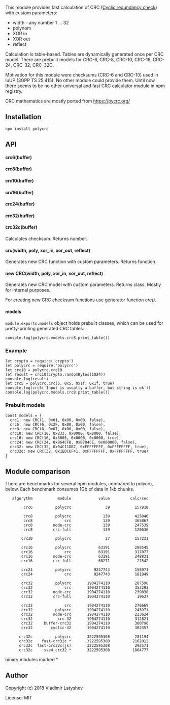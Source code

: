 This module provides fast calculation of CRC ([Cyclic redundancy check][Wiki])
with custom parameters:

* width - any number 1 ... 32
* polynom
* XOR in
* XOR out
* reflect

Calculation is table-based. Tables are dynamically generated once per CRC model.
There are prebuilt models for CRC-6, CRC-8, CRC-10, CRC-16, CRC-24, CRC-32, CRC-32C.

Motivation for this module were checksums (CRC-6 and CRC-10) used in IuUP (3GPP TS 25.415).
No other module could provide them.
Until now there seems to be no other universal and fast CRC calculator module in npm registry.

CRC mathematics are mostly ported from https://pycrc.org/

## Installation
`npm install polycrc`

## API

#### crc6(buffer)
#### crc8(buffer)
#### crc10(buffer)
#### crc16(buffer)
#### crc24(buffer)
#### crc32(buffer)
#### crc32c(buffer)
Calculates checksum. Returns number.

#### crc(width, poly, xor_in, xor_out, reflect)
Generates new CRC function with custom parameters. Returns function.

#### new CRC(width, poly, xor_in, xor_out, reflect)
Generates new CRC model with custom parameters. Returns class.
Mostly for internal purposes.

For creating new CRC checksum functions use generator function *crc()*.

#### models
`module.exports.models` object holds prebuilt classes,
which can be used for pretty-printing generated CRC tables:

`console.log(polycrc.models.crc8.print_table())`


### Example
```
let crypto = require('crypto')
let polycrc = require('polycrc')
let crc10 = polycrc.crc10
let result = crc10(crypto.randomBytes(1024))
console.log(result)
let crc5 = polycrc.crc(5, 0x5, 0x1f, 0x1f, true)
console.log(crc5('Input is usually a buffer, but string is ok'))
console.log(polycrc.models.crc8.print_table())
```

### Prebuilt models
```
const models = {
  crc1: new CRC(1, 0x01, 0x00, 0x00, false),
  crc6: new CRC(6, 0x2F, 0x00, 0x00, false),
  crc8: new CRC(8, 0x07, 0x00, 0x00, false),
  crc10: new CRC(10, 0x233, 0x0000, 0x0000, false),
  crc16: new CRC(16, 0x8005, 0x0000, 0x0000, true),
  crc24: new CRC(24, 0x864CFB, 0xB704CE, 0x000000, false),
  crc32: new CRC(32, 0x04C11DB7, 0xFFFFFFFF, 0xFFFFFFFF, true),
  crc32c: new CRC(32, 0x1EDC6F41, 0xFFFFFFFF, 0xFFFFFFFF, true)
}
```
## Module comparison
There are benchmarks for several npm modules, compared to polycrc, below.
Each benchmark consumes 1Gb of data in 1kb chunks.

       algorythm           module            value         calc/sec

            crc6          polycrc               39           157918

            crc8          polycrc              139           425040
            crc8              crc              139           365867
            crc8         node-crc              139           247539
            crc8         crc-full              139           120636

           crc10          polycrc               27           157231

           crc16          polycrc            63191           288545
           crc16              crc            63191           317077
           crc16         node-crc            63191           248831
           crc16         crc-full            60271            21542

           crc24          polycrc          9247743           158971
           crc24              crc          9247743           181949

           crc32          polycrc       1904274110           287596
           crc32              crc       1904274110           353293
           crc32         node-crc       1904274110           239838
           crc32         crc-full       1904274110            19637

           crc32              crc       1904274110           276669
           crc32          polycrc       1904274110           245971
           crc32         node-crc       1904274110           223624
           crc32           crc-32       1904274110           312821
           crc32     buffer-crc32       1904274110           300796
           crc32        cyclic-32       1904274110           302357

          crc32c          polycrc       3222595308           281194
          crc32c    fast-crc32c *       3222595308          2162012
          crc32c  fast-crc32c(js)       3222595308           292571
          crc32c     sse4_crc32 *       3222595308          1804777

 binary modules marked *

[wiki]: https://en.wikipedia.org/wiki/Cyclic_redundancy_check

## Author
Copyright (c) 2018 Vladimir Latyshev

License: MIT
